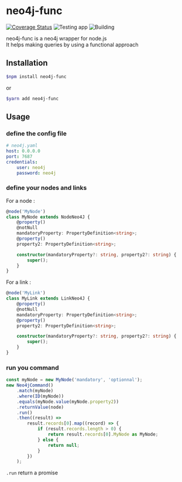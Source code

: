 # neo4j-func

[![Coverage Status](https://coveralls.io/repos/github/Milihhard/neo4j-func/badge.svg?branch=develop)](https://coveralls.io/github/Milihhard/neo4j-func?branch=develop) ![Testing app](https://github.com/Milihhard/neo4j-func/workflows/Testing%20app/badge.svg) ![Building](https://github.com/Milihhard/neo4j-func/workflows/Building/badge.svg)

neo4j-func is a neo4j wrapper for node.js  
It helps making queries by using a functional approach

## Installation

```bash
$npm install neo4j-func
```

or

```bash
$yarn add neo4j-func
```

## Usage

### define the config file

```yaml
# neo4j.yaml
host: 0.0.0.0
port: 7687
credentials:
    user: neo4j
    password: neo4j
```

### define your nodes and links

For a node :

```typescript
@node('MyNode')
class MyNode extends NodeNeo4J {
    @property()
    @notNull
    mandatoryProperty: PropertyDefinition<string>;
    @property()
    property2: PropertyDefinition<string>;

    constructor(mandatoryProperty?: string, property2?: string) {
        super();
    }
}
```

For a link :

```typescript
@node('MyLink')
class MyLink extends LinkNeo4J {
    @property()
    @notNull
    mandatoryProperty: PropertyDefinition<string>;
    @property()
    property2: PropertyDefinition<string>;

    constructor(mandatoryProperty?: string, property2?: string) {
        super();
    }
}
```

### run you command

```typescript
const myNode = new MyNode('mandatory', 'optionnal');
new Neo4jCommand()
    .match(myNode)
    .where(ID(myNode))
    .equals(myNode.value(myNode.property2))
    .returnValue(node)
    .run()
    .then((result) =>
        result.records[0].map((record) => {
            if (result.records.length > 0) {
                return result.records[0].MyNode as MyNode;
            } else {
                return null;
            }
        })
    );
```

`.run` return a promise
